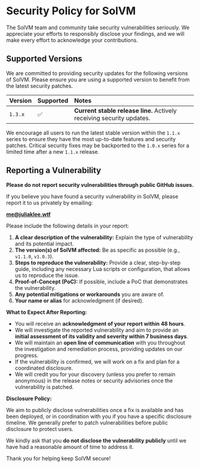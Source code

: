 # Security Policy for SolVM

The SolVM team and community take security vulnerabilities seriously. We appreciate your efforts to responsibly disclose your findings, and we will make every effort to acknowledge your contributions.

## Supported Versions

We are committed to providing security updates for the following versions of SolVM. Please ensure you are using a supported version to benefit from the latest security patches.

| Version      | Supported          | Notes                                                                 |
| :----------- | :----------------- | :-------------------------------------------------------------------- |
| `1.3.x`      | :white_check_mark: | **Current stable release line.** Actively receiving security updates. |

We encourage all users to run the latest stable version within the `1.1.x` series to ensure they have the most up-to-date features and security patches. Critical security fixes may be backported to the `1.0.x` series for a limited time after a new `1.1.x` release.

## Reporting a Vulnerability

**Please do not report security vulnerabilities through public GitHub issues.**

If you believe you have found a security vulnerability in SolVM, please report it to us privately by emailing:

**me@juliaklee.wtf**

Please include the following details in your report:

1.  **A clear description of the vulnerability:** Explain the type of vulnerability and its potential impact.
2.  **The version(s) of SolVM affected:** Be as specific as possible (e.g., `v1.1.0`, `v1.0.3`).
3.  **Steps to reproduce the vulnerability:** Provide a clear, step-by-step guide, including any necessary Lua scripts or configuration, that allows us to reproduce the issue.
4.  **Proof-of-Concept (PoC):** If possible, include a PoC that demonstrates the vulnerability.
5.  **Any potential mitigations or workarounds** you are aware of.
6.  **Your name or alias** for acknowledgment (if desired).

**What to Expect After Reporting:**

*   You will receive an **acknowledgment of your report within 48 hours**.
*   We will investigate the reported vulnerability and aim to provide an **initial assessment of its validity and severity within 7 business days**.
*   We will maintain an **open line of communication** with you throughout the investigation and remediation process, providing updates on our progress.
*   If the vulnerability is confirmed, we will work on a fix and plan for a coordinated disclosure.
*   We will credit you for your discovery (unless you prefer to remain anonymous) in the release notes or security advisories once the vulnerability is patched.

**Disclosure Policy:**

We aim to publicly disclose vulnerabilities once a fix is available and has been deployed, or in coordination with you if you have a specific disclosure timeline. We generally prefer to patch vulnerabilities before public disclosure to protect users.

We kindly ask that you **do not disclose the vulnerability publicly** until we have had a reasonable amount of time to address it.

Thank you for helping keep SolVM secure!
